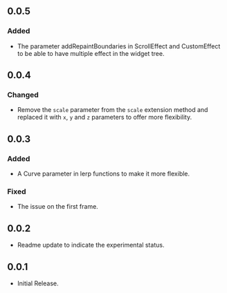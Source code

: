 ## 0.0.5

### Added

* The parameter addRepaintBoundaries in ScrollEffect and CustomEffect to be able to have multiple effect in the widget tree.

## 0.0.4

### Changed

* Remove the `scale` parameter from the `scale` extension method and replaced it with `x`, `y` and `z` parameters to offer more flexibility.

## 0.0.3
### Added
* A Curve parameter in lerp functions to make it more flexible.

### Fixed
* The issue on the first frame.

## 0.0.2
* Readme update to indicate the experimental status.

## 0.0.1
* Initial Release.
